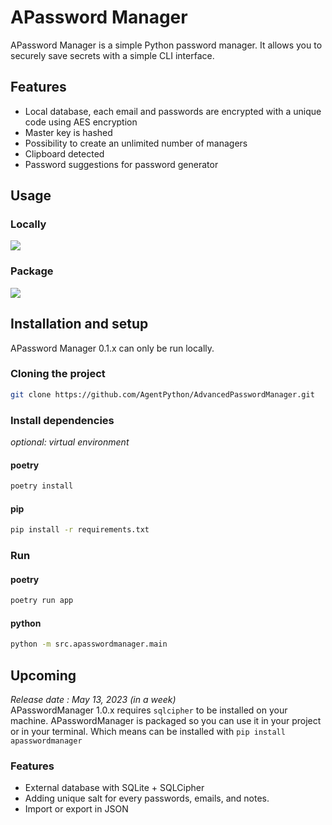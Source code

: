 # APassword Manager

APassword Manager is a simple Python password manager. It allows you to securely save secrets with a simple CLI interface.

## Features
- Local database, each email and passwords are encrypted with a unique code using AES encryption
- Master key is hashed
- Possibility to create an unlimited number of managers
- Clipboard detected
- Password suggestions for password generator

## Usage

### Locally
![](./assets/How-To-Use.svg)

### Package
![](./assets/How-To-Use-Package.svg)

## Installation and setup
APassword Manager 0.1.x can only be run locally.

### Cloning the project
``` bash
git clone https://github.com/AgentPython/AdvancedPasswordManager.git
```

### Install dependencies
*optional: virtual environment*

#### poetry

```bash
poetry install
```

#### pip
```bash
pip install -r requirements.txt
```

### Run
#### poetry
``` bash
poetry run app
```

#### python
``` bash
python -m src.apasswordmanager.main
```

## Upcoming
*Release date : May 13, 2023 (in a week)*
<br>
APasswordManager 1.0.x requires `sqlcipher` to be installed on your machine.
APasswordManager is packaged so you can use it in your project or in your terminal.
Which means can be installed with `pip install apasswordmanager`

### Features
- External database with SQLite + SQLCipher
- Adding unique salt for every passwords, emails, and notes.
- Import or export in JSON
